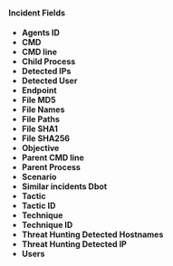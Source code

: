 
#### Incident Fields
- **Agents ID**
- **CMD**
- **CMD line**
- **Child Process**
- **Detected IPs**
- **Detected User**
- **Endpoint**
- **File MD5**
- **File Names**
- **File Paths**
- **File SHA1**
- **File SHA256**
- **Objective**
- **Parent CMD line**
- **Parent Process**
- **Scenario**
- **Similar incidents Dbot**
- **Tactic**
- **Tactic ID**
- **Technique**
- **Technique ID**
- **Threat Hunting Detected Hostnames**
- **Threat Hunting Detected IP**
- **Users**